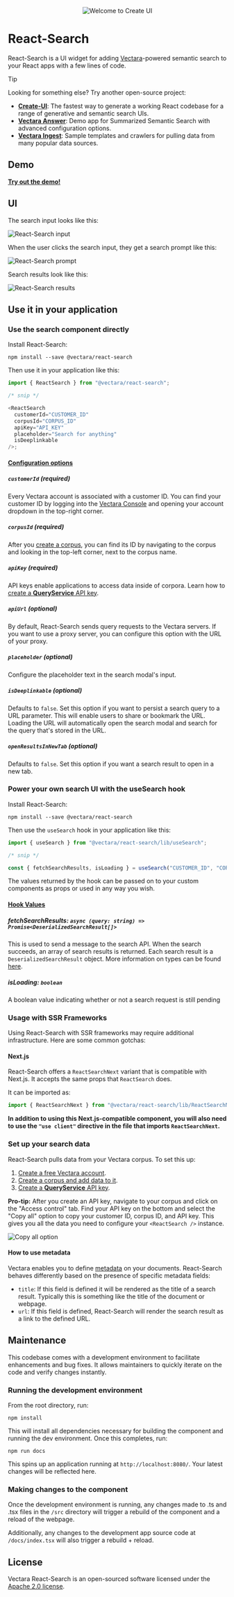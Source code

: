 <p align="center">
  <img style="max-width: 100%;" alt="Welcome to Create UI" src="https://raw.githubusercontent.com/vectara/react-search/main/images/projectLogo.png"/>
</p>

# React-Search

React-Search is a UI widget for adding [Vectara](https://vectara.com/)-powered semantic search to your React apps with a few lines of code.

> [!TIP]
>
> Looking for something else? Try another open-source project:
>
> - **[Create-UI](https://github.com/vectara/create-ui)**: The fastest way to generate a working React codebase for a range of generative and semantic search UIs.
> - **[Vectara Answer](https://github.com/vectara/vectara-answer)**: Demo app for Summarized Semantic Search with advanced configuration options.
> - **[Vectara Ingest](https://github.com/vectara/vectara-ingest)**: Sample templates and crawlers for pulling data from many popular data sources.

## Demo

**[Try out the demo!](https://vectara.github.io/react-search/)**

## UI

The search input looks like this:

![React-Search input](https://raw.githubusercontent.com/vectara/react-search/main/images/searchInput.jpg)

When the user clicks the search input, they get a search prompt like this:

![React-Search prompt](https://raw.githubusercontent.com/vectara/react-search/main/images/searchPrompt.jpg)

Search results look like this:

![React-Search results](https://raw.githubusercontent.com/vectara/react-search/main/images/searchResults.jpg)

## Use it in your application

### Use the search component directly

Install React-Search:

```shell
npm install --save @vectara/react-search
```

Then use it in your application like this:

```js
import { ReactSearch } from "@vectara/react-search";

/* snip */

<ReactSearch
  customerId="CUSTOMER_ID"
  corpusId="CORPUS_ID"
  apiKey="API_KEY"
  placeholder="Search for anything"
  isDeeplinkable
/>;
```

#### <u>Configuration options</u>

##### `customerId` (required)

Every Vectara account is associated with a customer ID. You can find your customer ID by logging into the [Vectara Console](https://console.vectara.com/) and opening your account dropdown in the top-right corner.

##### `corpusId` (required)

After you [create a corpus](https://docs.vectara.com/docs/console-ui/creating-a-corpus), you can find its ID by navigating to the corpus and looking in the top-left corner, next to the corpus name.

##### `apiKey` (required)

API keys enable applications to access data inside of corpora. Learn how to [create a **QueryService** API key](https://docs.vectara.com/docs/console-ui/manage-api-access#create-an-api-key).

##### `apiUrl` (optional)

By default, React-Search sends query requests to the Vectara servers. If you want to use a proxy server, you can configure this option with the URL of your proxy.

##### `placeholder` (optional)

Configure the placeholder text in the search modal's input.

##### `isDeeplinkable` (optional)

Defaults to `false`. Set this option if you want to persist a search query to a URL parameter. This will enable users to share or bookmark the URL. Loading the URL will automatically open the search modal and search for the query that's stored in the URL.

##### `openResultsInNewTab` (optional)

Defaults to `false`. Set this option if you want a search result to open in a new tab.

### Power your own search UI with the useSearch hook

Install React-Search:

```shell
npm install --save @vectara/react-search
```

Then use the `useSearch` hook in your application like this:

```js
import { useSearch } from "@vectara/react-search/lib/useSearch";

/* snip */

const { fetchSearchResults, isLoading } = useSearch("CUSTOMER_ID", "CORPUS_ID", "API_KEY");
```

The values returned by the hook can be passed on to your custom components as props or used in any way you wish.

#### <u>Hook Values</u>

##### fetchSearchResults: `async (query: string) => Promise<DeserializedSearchResult[]>`

This is used to send a message to the search API. When the search succeeds, an array of search results is returned. Each search result is a `DeserializedSearchResult` object. More information on types can be found [here](src/types.ts).

##### isLoading: `boolean`

A boolean value indicating whether or not a search request is still pending

### Usage with SSR Frameworks

Using React-Search with SSR frameworks may require additional infrastructure. Here are some common gotchas:

#### Next.js

React-Search offers a `ReactSearchNext` variant that is compatible with Next.js. It accepts the same props that `ReactSearch` does.

It can be imported as:

```js
import { ReactSearchNext } from "@vectara/react-search/lib/ReactSearchNext";
```

**In addition to using this Next.js-compatible component, you will also need to use the `"use client"` directive in the file that imports `ReactSearchNext`.**

### Set up your search data

React-Search pulls data from your Vectara corpus. To set this up:

1. [Create a free Vectara account](https://console.vectara.com/signup).
2. [Create a corpus and add data to it](https://docs.vectara.com/docs/console-ui/creating-a-corpus).
3. [Create a **QueryService** API key](https://docs.vectara.com/docs/console-ui/manage-api-access#create-an-api-key).

**Pro-tip:** After you create an API key, navigate to your corpus and click on the "Access control" tab. Find your API key on the bottom and select the "Copy all" option to copy your customer ID, corpus ID, and API key. This gives you all the data you need to configure your `<ReactSearch />` instance.

![Copy all option](https://raw.githubusercontent.com/vectara/react-search/main/images/copyAll.jpg)

#### How to use metadata

Vectara enables you to define [metadata](https://docs.vectara.com/docs/learn/document-data-structuring#metadata) on your documents. React-Search behaves differently based on the presence of specific metadata fields:

- `title`: If this field is defined it will be rendered as the title of a search result. Typically this is something like the title of the document or webpage.
- `url`: If this field is defined, React-Search will render the search result as a link to the defined URL.

## Maintenance

This codebase comes with a development environment to facilitate enhancements and bug fixes. It allows maintainers to quickly iterate on the code and verify changes instantly.

### Running the development environment

From the root directory, run:

```
npm install
```

This will install all dependencies necessary for building the component and running the dev environment. Once this completes, run:

```
npm run docs
```

This spins up an application running at `http://localhost:8080/`. Your latest changes will be reflected here.

### Making changes to the component

Once the development environment is running, any changes made to .ts and .tsx files in the `/src` directory will trigger a rebuild of the component and a reload of the webpage.

Additionally, any changes to the development app source code at `/docs/index.tsx` will also trigger a rebuild + reload.

## License

Vectara React-Search is an open-sourced software licensed under the [Apache 2.0 license](/LICENSE).
